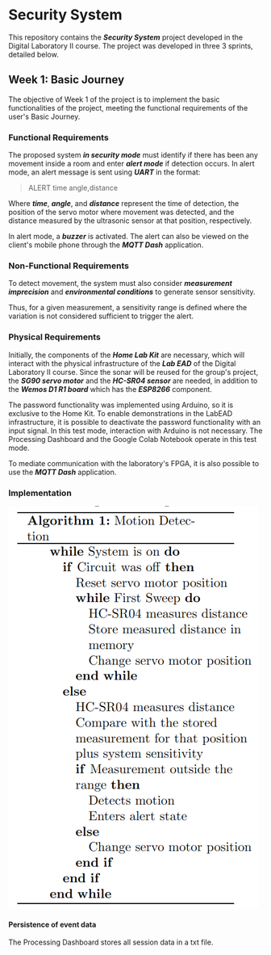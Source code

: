 # Security System

This repository contains the ***Security System*** project developed in the Digital Laboratory II course. The project was developed in three 3 sprints, detailed below.

## Week 1: Basic Journey

The objective of Week 1 of the project is to implement the basic functionalities of the project, meeting the functional requirements of the user's Basic Journey.

### Functional Requirements

The proposed system ***in security mode*** must identify if there has been any movement inside a room and enter ***alert mode*** if detection occurs. In alert mode, an alert message is sent using ***UART*** in the format:

> ALERT time angle,distance

Where ***time***, ***angle***, and ***distance*** represent the time of detection, the position of the servo motor where movement was detected, and the distance measured by the ultrasonic sensor at that position, respectively.

In alert mode, a ***buzzer*** is activated. The alert can also be viewed on the client's mobile phone through the ***MQTT Dash*** application.

### Non-Functional Requirements

To detect movement, the system must also consider ***measurement imprecision*** and ***environmental conditions*** to generate sensor sensitivity.

Thus, for a given measurement, a sensitivity range is defined where the variation is not considered sufficient to trigger the alert.

### Physical Requirements

Initially, the components of the ***Home Lab Kit*** are necessary, which will interact with the physical infrastructure of the ***Lab EAD*** of the Digital Laboratory II course. Since the sonar will be reused for the group's project, the ***SG90 servo motor*** and the ***HC-SR04 sensor*** are needed, in addition to the ***Wemos D1 R1 board*** which has the ***ESP8266*** component.

The password functionality was implemented using Arduino, so it is exclusive to the Home Kit. To enable demonstrations in the LabEAD infrastructure, it is possible to deactivate the password functionality with an input signal. In this test mode, interaction with Arduino is not necessary. The Processing Dashboard and the Google Colab Notebook operate in this test mode.

To mediate communication with the laboratory's FPGA, it is also possible to use the ***MQTT Dash*** application.

### Implementation

![Pseudocode](week1_algorithm.png)

#### Persistence of event data

The Processing Dashboard stores all session data in a txt file.
